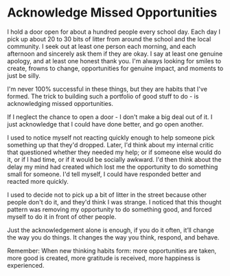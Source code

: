 # Acknowledge Missed Opportunities

I hold a door open for about a hundred people every school day. Each day I pick up about 20 to 30 bits of litter from around the school and the local community. I seek out at least one person each morning, and each afternoon and sincerely ask them if they are okay. I say at least one genuine apology, and at least one honest thank you. I'm always looking for smiles to create, frowns to change, opportunities for genuine impact, and moments to just be silly.

I'm never 100% successful in these things, but they are habits that I've formed. The trick to building such a portfolio of good stuff to do - is acknowledging missed opportunities.

If I neglect the chance to open a door - I don't make a big deal out of it. I just acknowledge that I could have done better, and go open another.

I used to notice myself not reacting quickly enough to help someone pick something up that they'd dropped. Later, I'd think about my internal critic that questioned whether they needed my help; or if someone else would do it, or if I had time, or if it would be socially awkward. I'd then think about the delay my mind had created which lost me the opportunity to do something small for someone. I'd tell myself, I could have responded better and reacted more quickly.

I used to decide not to pick up a bit of litter in the street because other people don't do it, and they'd think I was strange. I noticed that this thought pattern was removing my opportunity to do something good, and forced myself to do it in front of other people.

Just the acknowledgement alone is enough, if you do it often, it’ll change the way you do things. It changes the way you think, respond, and behave.

Remember: When new thinking habits form: more opportunities are taken, more good is created, more gratitude is received, more happiness is experienced.
